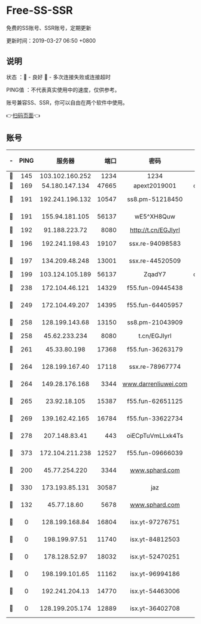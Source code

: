 # Free-SS-SSR

免费的SS账号、SSR账号，定期更新

更新时间：2019-03-27 06:50 +0800

## 说明

状态     ：🙂 - 良好 🙁 - 多次连接失败或连接超时

PING值   ：不代表真实使用中的速度，仅供参考。

账号兼容SS、SSR，你可以自由在两个软件中使用。

👉[扫码页面](https://liesauer.github.io/Free-SS-SSR/)👈

## 账号

|-|PING|服务器|端口|密码|加密方式|区域|
|:----:|:----:|:-----:|-----:|:----:|:----:|:----:|
|🙂|145|103.102.160.252|1234|1234|rc4-md5|JP|
|🙂|169|54.180.147.134|47665|apext2019001|chacha20|KR|
|🙂|191|192.241.196.132|10547|ss8.pm-51218450|aes-256-cfb|US|
|🙂|191|155.94.181.105|56137|wE5^XH8Quw|aes-256-cfb|US|
|🙂|192|91.188.223.72|8080|http://t.cn/EGJIyrl|rc4-md5|RU|
|🙂|196|192.241.198.43|19107|ssx.re-94098583|aes-256-cfb|US|
|🙂|197|134.209.48.248|13001|ssx.re-44520509|aes-256-cfb|US|
|🙂|199|103.124.105.189|56137|ZqadY7|chacha20|US|
|🙂|238|172.104.46.121|14329|f55.fun-09445438|aes-256-cfb|SG|
|🙂|249|172.104.49.207|14395|f55.fun-64405957|aes-256-cfb|SG|
|🙂|258|128.199.143.68|13150|ss8.pm-21043909|aes-256-cfb|SG|
|🙂|258|45.62.233.234|8080|t.cn/EGJIyrl|rc4-md5|CA|
|🙂|261|45.33.80.198|17368|f55.fun-36263179|aes-256-cfb|US|
|🙂|264|128.199.167.40|17118|ssx.re-78967774|aes-256-cfb|SG|
|🙂|264|149.28.176.168|3344|www.darrenliuwei.com|aes-256-cfb|AU|
|🙂|265|23.92.18.105|15387|f55.fun-62651125|aes-256-cfb|US|
|🙂|269|139.162.42.165|16784|f55.fun-33622734|aes-256-cfb|SG|
|🙂|278|207.148.83.41|443|oiECpTuVmLLxk4Ts|aes-256-cfb|AU|
|🙂|373|172.104.211.238|12527|f55.fun-09666039|aes-256-cfb|US|
|🙂|200|45.77.254.220|3344|www.sphard.com|aes-256-cfb|SG|
|🙂|330|173.193.85.131|30587|jaz|aes-256-cfb|US|
|🙁|132|45.77.18.60|5678|www.sphard.com|aes-256-cfb|JP|
|🙁|0|128.199.168.84|16804|isx.yt-97276751|aes-256-cfb|SG|
|🙁|0|198.199.97.51|11740|isx.yt-84812503|aes-256-cfb|US|
|🙁|0|178.128.52.97|18032|isx.yt-52470251|aes-256-cfb|SG|
|🙁|0|198.199.101.65|11162|isx.yt-96994186|aes-256-cfb|US|
|🙁|0|192.241.204.13|14770|isx.yt-54463006|aes-256-cfb|US|
|🙁|0|128.199.205.174|12889|isx.yt-36402708|aes-256-cfb|SG|
